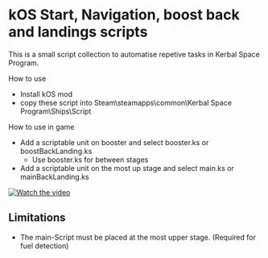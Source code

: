 # kOS Start, Navigation, boost back and landings scripts

This is a small script collection to automatise repetive tasks in Kerbal Space Program.

How to use
* Install kOS mod
* copy these script into Steam\steamapps\common\Kerbal Space Program\Ships\Script

How to use in game
* Add a scriptable unit on booster and select booster.ks or boostBackLanding.ks
    * Use booster.ks for between stages
* Add a scriptable unit on the most up stage and select main.ks or mainBackLanding.ks 


[![Watch the video](https://img.youtube.com/vi/GApod0AL3mQ/hqdefault.jpg)](https://www.youtube.com/watch?v=GApod0AL3mQ)

## Limitations

* The main-Script must be placed at the most upper stage. (Required for fuel detection)